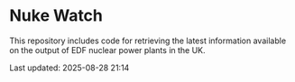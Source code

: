 # Nuke Watch

This repository includes code for retrieving the latest information available on the output of EDF nuclear power plants in the UK.

Last updated: 2025-08-28 21:14